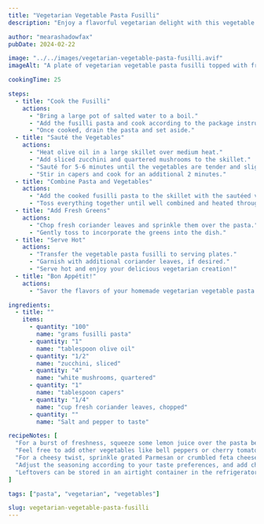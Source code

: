 ```yaml
---
title: "Vegetarian Vegetable Pasta Fusilli"
description: "Enjoy a flavorful vegetarian delight with this vegetable pasta fusilli, featuring zucchini, mushrooms, capers, and fresh greens."

author: "mearashadowfax"
pubDate: 2024-02-22

image: "../../images/vegetarian-vegetable-pasta-fusilli.avif"
imageAlt: "A plate of vegetarian vegetable pasta fusilli topped with fresh herbs"

cookingTime: 25

steps:
  - title: "Cook the Fusilli"
    actions:
      - "Bring a large pot of salted water to a boil."
      - "Add the fusilli pasta and cook according to the package instructions until al dente."
      - "Once cooked, drain the pasta and set aside."
  - title: "Sauté the Vegetables"
    actions:
      - "Heat olive oil in a large skillet over medium heat."
      - "Add sliced zucchini and quartered mushrooms to the skillet."
      - "Sauté for 5-6 minutes until the vegetables are tender and slightly caramelized."
      - "Stir in capers and cook for an additional 2 minutes."
  - title: "Combine Pasta and Vegetables"
    actions:
      - "Add the cooked fusilli pasta to the skillet with the sautéed vegetables."
      - "Toss everything together until well combined and heated through."
  - title: "Add Fresh Greens"
    actions:
      - "Chop fresh coriander leaves and sprinkle them over the pasta."
      - "Gently toss to incorporate the greens into the dish."
  - title: "Serve Hot"
    actions:
      - "Transfer the vegetable pasta fusilli to serving plates."
      - "Garnish with additional coriander leaves, if desired."
      - "Serve hot and enjoy your delicious vegetarian creation!"
  - title: "Bon Appétit!"
    actions:
      - "Savor the flavors of your homemade vegetarian vegetable pasta fusilli. Enjoy!"

ingredients:
  - title: ""
    items:
      - quantity: "100"
        name: "grams fusilli pasta"
      - quantity: "1"
        name: "tablespoon olive oil"
      - quantity: "1/2"
        name: "zucchini, sliced"
      - quantity: "4"
        name: "white mushrooms, quartered"
      - quantity: "1"
        name: "tablespoon capers"
      - quantity: "1/4"
        name: "cup fresh coriander leaves, chopped"
      - quantity: ""
        name: "Salt and pepper to taste"

recipeNotes: [
  "For a burst of freshness, squeeze some lemon juice over the pasta before serving.",
  "Feel free to add other vegetables like bell peppers or cherry tomatoes for extra color and flavor.",
  "For a cheesy twist, sprinkle grated Parmesan or crumbled feta cheese over the pasta before serving.",
  "Adjust the seasoning according to your taste preferences, and add chili flakes for a spicy kick if desired.",
  "Leftovers can be stored in an airtight container in the refrigerator for up to 3 days. Reheat gently on the stovetop or in the microwave before serving."
]

tags: ["pasta", "vegetarian", "vegetables"]

slug: vegetarian-vegetable-pasta-fusilli
---
```

